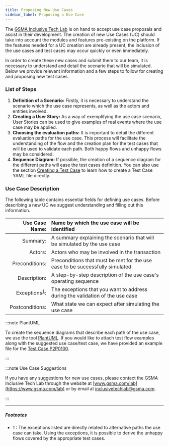 ```yaml
---
title: Proposing New Use Cases
sidebar_label: Proposing a Use Case
---
```


The [GSMA Inclusive Tech Lab](https://www.gsma.com/lab) is on hand to accept use
case proposals and assist in their development. The creation of new Use Cases
(UC) should take into account the modules and features pre-existing on the
platform. If the features needed for a UC creation are already present, the
inclusion of the use cases and test cases may occur quickly or even immediately.

In order to create these new cases and submit them to our team, it is necessary
to understand and detail the scenario that will be simulated. Below we provide
relevant information and a few steps to follow for creating and proposing new
test cases.

### List of Steps

1. **Definition of a Scenario:** Firstly, it is necessary to understand the
   scenario which the use case represents, as well as the actors and entities
   involved.
2. **Creating a User Story:** As a way of exemplifying the use case scenario,
   User Stories can be used to give examples of real events where the use case
   may be applied.
3. **Choosing the evaluation paths:** It is important to detail the different
   evaluation paths for the use case. This process will facilitate the
   understanding of the flow and the creation plan for the test cases that will
   be used to validate each path. Both happy flows and unhappy flows may be
   considered.
4. **Sequence Diagram:** If possible, the creation of a sequence diagram for the
   different paths will ease the test cases definition. You can also use the
   section [Creating a Test Case](/testcases/creating-tc) to learn how to create
   a Test Case YAML file directly.

### Use Case Description

The following table contains essential fields for defining use cases. Before
describing a new UC we suggest understanding and filling out this information.

|                         Use Case Name: | Name by which the use case will be identified                                 |
| -------------------------------------: | :---------------------------------------------------------------------------- |
|                               Summary: | A summary explaining the scenario that will be simulated by the use case      |
|                                Actors: | Actors who may be involved in the transaction                                 |
|                         Preconditions: | Preconditions that must be met for the use case to be successfully simulated  |
|                           Description: | A step-by-step description of the use case's operating sequence               |
| Exceptions<sup>[1](#exceptions)</sup>: | The exceptions that you want to address during the validation of the use case |
|                        Postconditions: | What state we can expect after simulating the use case                        |

:::note PlantUML

To create the sequence diagrams that describe each path of the use case, we use
the tool [PlantUML](https://plantuml.com/). If you would like to attach test
flow examples along with the suggested use case/test case, we have provided an
example file for the [Test Case P2P0100](/files/diagrams/p2p0100.plantuml).

:::

:::note Use Case Suggestions

If you have any suggestions for new use cases, please contact the GSMA Inclusive
Tech Lab through the website at [www.gsma.com/lab](https://www.gsma.com/lab) or
by email at [inclusivetechlab@gsma.com](mailto:inclusivetechlab@gsma.com).

:::

---

##### Footnotes

- <a name="exceptions">1 </a>: The exceptions listed are directly related to
  alternative paths the use case can take. Using the exceptions, it is possible
  to derive the unhappy flows covered by the appropriate test cases.
